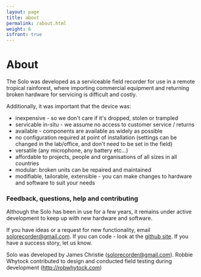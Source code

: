 ```yaml
---
layout: page
title: about
permalink: /about.html
weight: 6
isfront: true
---
```


# About

The Solo was developed as a serviceable field recorder for use in a
remote tropical rainforest, where importing commercial equipment and
returning broken hardware for servicing is difficult and costly.

Additionally, it was important that the device was:

* inexpensive - so we don't care if it's dropped, stolen or trampled
* servicable in-situ - we assume no access to customer service / returns
* available - components are available as widely as possible
* no configuration required at point of installation (settings can be changed in the lab/office, and don't need to be set in the field)
* versatile (any microphone, any battery etc...)
* affordable to projects, people and organisations of all sizes in all countries
* modular: broken units can be repaired and maintained
* modifiable, tailorable, extensible - you can make changes to hardware and software to suit your needs


### Feedback, questions, help and contributing

Although the Solo has been in use for a few years, it remains under
active development to keep up with new hardware and software.

If you have ideas or a request for new functionality, email
solorecorder@gmail.com.  If you can code - look at the [github
site](https://www.github.com/solo-system).  If you have a success
story, let us know.

Solo was developed by James Christie (solorecorder@gmail.com).
Robbie Whytock contributed to design and conducted field testing 
during development (http://robwhytock.com)
